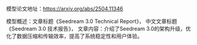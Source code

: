 模型论文地址：https://arxiv.org/abs/2504.11346

模型概述：文章标题《Seedream 3.0 Technical Report》，
中文文章标题《Seedream 3.0 技术报告》，
文章内容：介绍了Seedream 3.0的架构升级，优化了数据压缩和传输效率，提高了系统稳定性和用户体验。
